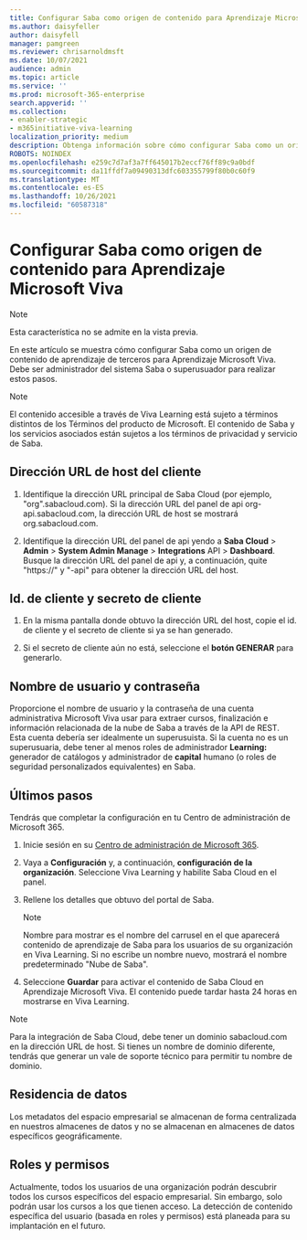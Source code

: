```yaml
---
title: Configurar Saba como origen de contenido para Aprendizaje Microsoft Viva
ms.author: daisyfeller
author: daisyfell
manager: pamgreen
ms.reviewer: chrisarnoldmsft
ms.date: 10/07/2021
audience: admin
ms.topic: article
ms.service: ''
ms.prod: microsoft-365-enterprise
search.appverid: ''
ms.collection:
- enabler-strategic
- m365initiative-viva-learning
localization_priority: medium
description: Obtenga información sobre cómo configurar Saba como un origen de contenido de aprendizaje para Aprendizaje Microsoft Viva.
ROBOTS: NOINDEX
ms.openlocfilehash: e259c7d7af3a7ff645017b2eccf76ff89c9a0bdf
ms.sourcegitcommit: da11ffdf7a09490313dfc603355799f80b0c60f9
ms.translationtype: MT
ms.contentlocale: es-ES
ms.lasthandoff: 10/26/2021
ms.locfileid: "60587318"
---
```

# <a name="configure-saba-as-a-content-source-for-microsoft-viva-learning"></a>Configurar Saba como origen de contenido para Aprendizaje Microsoft Viva

>[!NOTE]
>Esta característica no se admite en la vista previa.

En este artículo se muestra cómo configurar Saba como un origen de contenido de aprendizaje de terceros para Aprendizaje Microsoft Viva. Debe ser administrador del sistema Saba o superusuador para realizar estos pasos.

>[!NOTE]
>El contenido accesible a través de Viva Learning está sujeto a términos distintos de los Términos del producto de Microsoft. El contenido de Saba y los servicios asociados están sujetos a los términos de privacidad y servicio de Saba.

## <a name="clients-host-url"></a>Dirección URL de host del cliente

1. Identifique la dirección URL principal de Saba Cloud (por ejemplo, "org".sabacloud.com). Si la dirección URL del panel de api org-api.sabacloud.com, la dirección URL de host se mostrará org.sabacloud.com.

2. Identifique la dirección URL del panel de api yendo a **Saba Cloud**  >  **Admin**  >  **System Admin Manage**  >  **Integrations** API  >  **Dashboard**. Busque la dirección URL del panel de api y, a continuación, quite "https://" y "-api" para obtener la dirección URL del host.

<!--![Image of the API dashboard.](../media/learning/saba-1.png)-->

## <a name="client-id-and-client-secret"></a>Id. de cliente y secreto de cliente

1. En la misma pantalla donde obtuvo la dirección URL del host, copie el id. de cliente y el secreto de cliente si ya se han generado.

2. Si el secreto de cliente aún no está, seleccione el **botón GENERAR** para generarlo.

    <!--![Image of the button to generate the Client secret.](../media/learning/saba-2.png)-->

## <a name="username-and-password"></a>Nombre de usuario y contraseña

Proporcione el nombre de usuario y la contraseña de una cuenta administrativa Microsoft Viva usar para extraer cursos, finalización e información relacionada de la nube de Saba a través de la API de REST. Esta cuenta debería ser idealmente un superusuista. Si la cuenta no es un superusuaria, debe tener al menos roles de administrador **Learning:** generador de catálogos y administrador de **capital** humano (o roles de seguridad personalizados equivalentes) en Saba.

## <a name="last-steps"></a>Últimos pasos

Tendrás que completar la configuración en tu Centro de administración de Microsoft 365.

1. Inicie sesión en su [Centro de administración de Microsoft 365](https://admin.microsoft.com).
2. Vaya a **Configuración** y, a continuación, **configuración de la organización**. Seleccione Viva Learning y habilite Saba Cloud en el panel.
3. Rellene los detalles que obtuvo del portal de Saba.
    >[!NOTE]
    >Nombre para mostrar es el nombre del carrusel en el que aparecerá contenido de aprendizaje de Saba para los usuarios de su organización en Viva Learning. Si no escribe un nombre nuevo, mostrará el nombre predeterminado "Nube de Saba".

    <!--![Image of where you post configuration details in the admin center.](../media/learning/saba-3.png)-->

4. Seleccione **Guardar** para activar el contenido de Saba Cloud en Aprendizaje Microsoft Viva. El contenido puede tardar hasta 24 horas en mostrarse en Viva Learning.

> [!Note]
> Para la integración de Saba Cloud, debe tener un dominio sabacloud.com en la dirección URL de host. Si tienes un nombre de dominio diferente, tendrás que generar un vale de soporte técnico para permitir tu nombre de dominio.

## <a name="data-residency"></a>Residencia de datos

Los metadatos del espacio empresarial se almacenan de forma centralizada en nuestros almacenes de datos y no se almacenan en almacenes de datos específicos geográficamente.

## <a name="roles-and-permissions"></a>Roles y permisos

Actualmente, todos los usuarios de una organización podrán descubrir todos los cursos específicos del espacio empresarial. Sin embargo, solo podrán usar los cursos a los que tienen acceso. La detección de contenido específica del usuario (basada en roles y permisos) está planeada para su implantación en el futuro.
